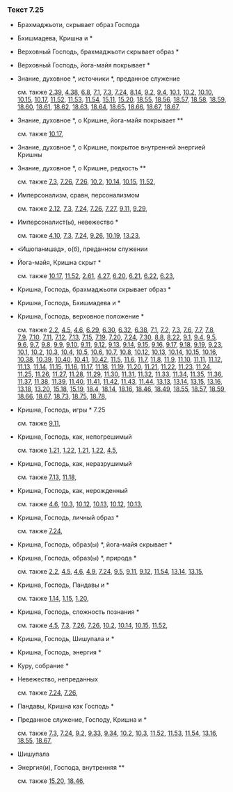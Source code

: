### Текст 7.25
	
- Брахмаджьоти, скрывает образ Господа

	
- Бхишмадева, Кришна и \*

	
- Верховный Господь, брахмаджьоти скрывает образ \*

	
- Верховный Господь, йога-майя покрывает \*

	
- Знание, духовное \*, источники \*, преданное служение

	см. также  [2.39](../02/0239.md),  [4.38](../04/0438.md),  [6.8](../06/0608.md),  [7.1](../07/0701.md),  [7.3](../07/0703.md),  [7.24](../07/0724.md),  [8.14](../08/0814.md),  [9.2](../09/0902.md),  [9.4](../09/0904.md),  [10.1](../10/1001.md),  [10.2](../10/1002.md),  [10.10](../10/1010.md),  [10.15](../10/1015.md),  [10.17](../10/1017.md),  [11.52](../11/1152.md),  [11.53](../11/1153.md),  [11.54](../11/1154.md),  [15.11](../15/1511.md),  [15.20](../15/1520.md),  [18.55](../18/1855.md),  [18.56](../18/1856.md),  [18.57](../18/1857.md),  [18.58](../18/1858.md),  [18.59](../18/1859.md),  [18.60](../18/1860.md),  [18.61](../18/1861.md),  [18.62](../18/1862.md),  [18.63](../18/1863.md),  [18.64](../18/1864.md),  [18.65](../18/1865.md),  [18.66](../18/1866.md),  [18.67](../18/1867.md),  [18.67](../18/1867.md), 
	
- Знание, духовное \*, о Кришне, йога-майя покрывает \*\*

	см. также  [10.17](../10/1017.md), 
	
- Знание, духовное \*, о Кришне, покрытое внутренней энергией Кришны

	
- Знание, духовное \*, о Кришне, редкость \*\*

	см. также  [7.3](../07/0703.md),  [7.26](../07/0726.md),  [7.26](../07/0726.md),  [10.2](../10/1002.md),  [10.14](../10/1014.md),  [10.15](../10/1015.md),  [11.52](../11/1152.md), 
	
- Имперсонализм, сравн, персонализмом

	см. также  [2.12](../02/0212.md),  [7.3](../07/0703.md),  [7.24](../07/0724.md),  [7.26](../07/0726.md),  [7.27](../07/0727.md),  [9.11](../09/0911.md),  [9.29](../09/0929.md), 
	
- Имперсоналист(ы), невежество \*

	см. также  [4.10](../04/0410.md),  [7.3](../07/0703.md),  [7.24](../07/0724.md),  [9.26](../09/0926.md),  [10.19](../10/1019.md),  [13.23](../13/1323.md), 
	
- «Ишопанишад», о(б), преданном служении

	
- Йога-майя, Кришна скрыт \*

	см. также  [10.17](../10/1017.md),  [11.52](../11/1152.md),  [2.61](../02/0261.md),  [4.27](../04/0427.md),  [6.20](../06/0620.md),  [6.21](../06/0621.md),  [6.22](../06/0622.md),  [6.23](../06/0623.md), 
	
- Кришна, Господь, брахмаджьоти скрывает образ \*

	
- Кришна, Господь, Бхишмадева и \*

	
- Кришна, Господь, верховное положение \*

	см. также  [2.2](../02/0202.md),  [4.5](../04/0405.md),  [4.6](../04/0406.md),  [6.29](../06/0629.md),  [6.30](../06/0630.md),  [6.32](../06/0632.md),  [6.38](../06/0638.md),  [7.1](../07/0701.md),  [7.2](../07/0702.md),  [7.3](../07/0703.md),  [7.6](../07/0706.md),  [7.7](../07/0707.md),  [7.8](../07/0708.md),  [7.9](../07/0709.md),  [7.10](../07/0710.md),  [7.11](../07/0711.md),  [7.12](../07/0712.md),  [7.13](../07/0713.md),  [7.15](../07/0715.md),  [7.19](../07/0719.md),  [7.20](../07/0720.md),  [7.24](../07/0724.md),  [7.30](../07/0730.md),  [8.8](../08/0808.md),  [8.22](../08/0822.md),  [9.1](../09/0901.md),  [9.4](../09/0904.md),  [9.5](../09/0905.md),  [9.6](../09/0906.md),  [9.7](../09/0907.md),  [9.8](../09/0908.md),  [9.9](../09/0909.md),  [9.10](../09/0910.md),  [9.11](../09/0911.md),  [9.12](../09/0912.md),  [9.13](../09/0913.md),  [9.14](../09/0914.md),  [9.15](../09/0915.md),  [9.16](../09/0916.md),  [9.17](../09/0917.md),  [9.18](../09/0918.md),  [9.19](../09/0919.md),  [9.23](../09/0923.md),  [10.1](../10/1001.md),  [10.2](../10/1002.md),  [10.3](../10/1003.md),  [10.4](../10/1004.md),  [10.5](../10/1005.md),  [10.6](../10/1006.md),  [10.7](../10/1007.md),  [10.8](../10/1008.md),  [10.12](../10/1012.md),  [10.13](../10/1013.md),  [10.14](../10/1014.md),  [10.15](../10/1015.md),  [10.16](../10/1016.md),  [10.38](../10/1038.md),  [10.39](../10/1039.md),  [10.40](../10/1040.md),  [10.41](../10/1041.md),  [10.42](../10/1042.md),  [11.5](../11/1105.md),  [11.6](../11/1106.md),  [11.7](../11/1107.md),  [11.8](../11/1108.md),  [11.9](../11/1109.md),  [11.10](../11/1110.md),  [11.11](../11/1111.md),  [11.12](../11/1112.md),  [11.13](../11/1113.md),  [11.14](../11/1114.md),  [11.15](../11/1115.md),  [11.16](../11/1116.md),  [11.17](../11/1117.md),  [11.18](../11/1118.md),  [11.19](../11/1119.md),  [11.20](../11/1120.md),  [11.21](../11/1121.md),  [11.22](../11/1122.md),  [11.23](../11/1123.md),  [11.24](../11/1124.md),  [11.25](../11/1125.md),  [11.26](../11/1126.md),  [11.27](../11/1127.md),  [11.28](../11/1128.md),  [11.29](../11/1129.md),  [11.30](../11/1130.md),  [11.31](../11/1131.md),  [11.32](../11/1132.md),  [11.33](../11/1133.md),  [11.34](../11/1134.md),  [11.35](../11/1135.md),  [11.36](../11/1136.md),  [11.37](../11/1137.md),  [11.38](../11/1138.md),  [11.39](../11/1139.md),  [11.40](../11/1140.md),  [11.41](../11/1141.md),  [11.42](../11/1142.md),  [11.43](../11/1143.md),  [11.44](../11/1144.md),  [13.13](../13/1313.md),  [13.14](../13/1314.md),  [13.15](../13/1315.md),  [13.16](../13/1316.md),  [13.18](../13/1318.md),  [13.20](../13/1320.md),  [15.18](../15/1518.md),  [15.19](../15/1519.md),  [18.4](../18/1804.md),  [18.14](../18/1814.md),  [18.16](../18/1816.md),  [18.46](../18/1846.md),  [18.49](../18/1849.md),  [18.55](../18/1855.md),  [18.57](../18/1857.md),  [18.59](../18/1859.md),  [18.66](../18/1866.md),  [18.67](../18/1867.md),  [18.73](../18/1873.md),  [18.75](../18/1875.md),  [18.78](../18/1878.md), 
	
- Кришна, Господь, игры \* 7.25

	см. также  [9.11](../09/0911.md), 
	
- Кришна, Господь, как, непогрешимый

	см. также  [1.21](../01/0121.md),  [1.22](../01/0122.md),  [1.21](../01/0121.md),  [1.22](../01/0122.md),  [4.5](../04/0405.md), 
	
- Кришна, Господь, как, неразрушимый

	см. также  [7.13](../07/0713.md),  [11.18](../11/1118.md), 
	
- Кришна, Господь, как, нерожденный

	см. также  [4.6](../04/0406.md),  [10.3](../10/1003.md),  [10.12](../10/1012.md),  [10.13](../10/1013.md),  [10.12](../10/1012.md),  [10.13](../10/1013.md), 
	
- Кришна, Господь, личный образ \*

	см. также  [7.24](../07/0724.md), 
	
- Кришна, Господь, образ(ы) \*, йога-майя скрывает \*

	
- Кришна, Господь, образ(ы) \*, природа \*

	см. также  [2.2](../02/0202.md),  [4.5](../04/0405.md),  [4.6](../04/0406.md),  [4.9](../04/0409.md),  [7.24](../07/0724.md),  [9.5](../09/0905.md),  [9.11](../09/0911.md),  [9.12](../09/0912.md),  [11.54](../11/1154.md),  [13.14](../13/1314.md),  [13.15](../13/1315.md), 
	
- Кришна, Господь, Пандавы и \*

	см. также  [1.14](../01/0114.md),  [1.15](../01/0115.md),  [1.20](../01/0120.md), 
	
- Кришна, Господь, сложность познания \*

	см. также  [4.5](../04/0405.md),  [7.3](../07/0703.md),  [7.26](../07/0726.md),  [7.26](../07/0726.md),  [10.2](../10/1002.md),  [10.14](../10/1014.md),  [10.15](../10/1015.md),  [11.52](../11/1152.md), 
	
- Кришна, Господь, Шишупала и \*

	
- Кришна, Господь, энергия \*

	
- Куру, собрание \*

	
- Невежество, непреданных

	см. также  [7.24](../07/0724.md),  [7.26](../07/0726.md), 
	
- Пандавы, Кришна как Господь \*

	
- Преданное служение, Господу, Кришна и \*

	см. также  [7.3](../07/0703.md),  [7.24](../07/0724.md),  [9.2](../09/0902.md),  [9.33](../09/0933.md),  [9.34](../09/0934.md),  [10.2](../10/1002.md),  [10.3](../10/1003.md),  [11.52](../11/1152.md),  [11.53](../11/1153.md),  [11.54](../11/1154.md),  [13.16](../13/1316.md),  [18.55](../18/1855.md),  [18.67](../18/1867.md), 
	
- Шишупала

	
- Энергия(и), Господа, внутренняя \*\*

	см. также  [15.20](../15/1520.md),  [18.46](../18/1846.md), 

